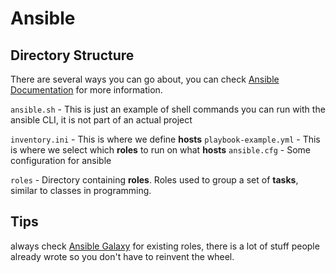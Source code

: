 # Ansible

## Directory Structure
There are several ways you can go about, you can check [Ansible Documentation](https://docs.ansible.com/ansible/2.8/user_guide/playbooks_best_practices.html#directory-layout) for more information.  

`ansible.sh` - This is just an example of shell commands you can run with the ansible CLI, it is not part of an actual project

`inventory.ini` - This is where we define **hosts**
`playbook-example.yml` - This is where we select which **roles** to run on what **hosts**
`ansible.cfg` - Some configuration for ansible

`roles` - Directory containing **roles**. Roles used to group a set of **tasks**, similar to classes in programming.

## Tips
always check [Ansible Galaxy](https://galaxy.ansible.com/) for existing roles, there is a lot of stuff people already wrote so you don't have to reinvent the wheel.